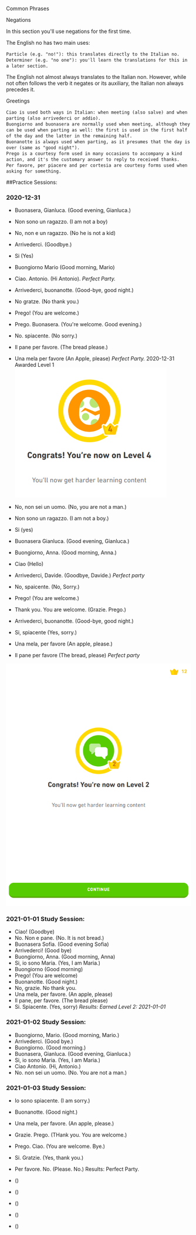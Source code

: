 Common Phrases

Negations

In this section you'll use negations for the first time.

The English no has two main uses:

    Particle (e.g. "no!"): this translates directly to the Italian no.
    Determiner (e.g. "no one"): you'll learn the translations for this in a later section.

The English not almost always translates to the Italian non. However, while not often follows the verb it negates or its auxiliary, the Italian non always precedes it.

Greetings

    Ciao is used both ways in Italian: when meeting (also salve) and when parting (also arrivederci or addio).
    Buongiorno and buonasera are normally used when meeting, although they can be used when parting as well: the first is used in the first half of the day and the latter in the remaining half.
    Buonanotte is always used when parting, as it presumes that the day is over (same as "good night").
    Prego is a courtesy form used in many occasions to accompany a kind action, and it's the customary answer to reply to received thanks.
    Per favore, per piacere and per cortesia are courtesy forms used when asking for something.

##Practice Sessions:
### 2020-12-31
* Buonasera, Gianluca. (Good evening, Gianluca.)
* Non sono un ragazzo. (I am not a boy)
* No, non e un ragazzo. (No he is not a kid)
* Arrivederci. (Goodbye.)
* Si (Yes) 
* Buongiorno Mario (Good morning, Mario)
* Ciao. Antonio. (Hi Antonio).
*Perfect Party.*

* Arrivederci, buonanotte. (Good-bye, good night.)
* No gratze. (No thank you.)
* Prego! (You are welcome.)
* Prego. Buonasera. (You're welcome. Good evening.) 
* No. spiacente. (No sorry.) 
* Il pane per favore. (The bread please.)
* Una mela per favore (An Apple, please)
*Perfect Party.*
2020-12-31 Awarded Level 1
![Practice-Session](https://github.com/EO4wellness/T-I-L/blob/main/polyglot/italiano/castle-1/2020-12-24_next-level-Italian-Castle1-skill2.png)

* No, non sei un uomo. (No, you are not a man.)
* Non sono un ragazzo. (I am not a boy.)
* Si (yes)
* Buonasera Gianluca. (Good evening, Gianluca.)
* Buongiorno, Anna. (Good morning, Anna.)
* Ciao (Hello)
* Arrivederci, Davide. (Goodbye, Davide.)
*Perfect party*

* No, spaicente. (No, Sorry.)
* Prego! (You are welcome.)
* Thank you.  You are welcome. (Grazie. Prego.)
* Arrivederci, buonanotte. (Good-bye, good night.)
* Si, spiacente (Yes, sorry.)
* Una mela, per favore (An apple, please.)
* Il pane per favore (The bread, please)
*Perfect party*

![Level2-Castle1-Phrases](https://github.com/EO4wellness/T-I-L/blob/main/polyglot/italiano/castle-1/2020-12-31-Level2.png)

### 2021-01-01 Study Session:
* Ciao! (Goodbye)
* No. Non e pane. (No. It is not bread.)
* Buonasera Sofia. (Good evening Sofia)
* Arrivederci! (Good bye)
* Buongiorno, Anna. (Good morning, Anna)
* Si, io sono Maria. (Yes, I am Maria.)
* Buongiorno (Good morning)
* Prego! (You are welcome)
* Buonanotte. (Good night.)
* No, grazie. No thank you. 
* Una mela, per favore. (An apple, please)
* Il pane, per favore. (The bread please)
* Si. Spiacente. (Yes, sorry)
*Results: Earned Level 2: 2021-01-01*

### 2021-01-02 Study Session:
* Buongiorno, Mario. (Good morning, Mario.)
* Arrivederci. (Good bye.)
* Buongiorno. (Good morning.)
* Buonasera, Gianluca. (Good evening, Gianluca.)
* Si, io sono Maria. (Yes, I am Maria.)
* Ciao Antonio. (Hi, Antonio.)
* No. non sei un uomo. (No. You are not a man.)

### 2021-01-03 Study Session:
* Io sono spiacente. (I am sorry.)
* Buonanotte. (Good night.)
* Una mela, per favore. (An apple, please.)
* Grazie. Prego. (THank you.  You are welcome.)
* Prego. Ciao. (You are welcome.  Bye.)
* Si. Gratzie. (Yes, thank you.)
* Per favore. No. (Please. No.)
Results: Perfect Party. 

* ()
* ()
* ()
* ()
* ()
